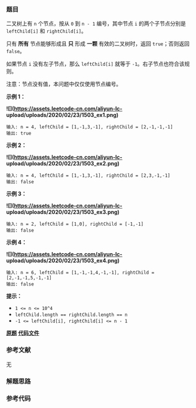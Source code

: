 ### 题目
二叉树上有 `n` 个节点，按从 `0` 到 `n - 1` 编号，其中节点 `i` 的两个子节点分别是 `leftChild[i]` 和
`rightChild[i]`。

只有 **所有** 节点能够形成且 **只** 形成 **一颗**  有效的二叉树时，返回 `true`；否则返回 `false`。

如果节点 `i` 没有左子节点，那么 `leftChild[i]` 就等于 `-1`。右子节点也符合该规则。

注意：节点没有值，本问题中仅仅使用节点编号。



**示例 1：**

**![](https://assets.leetcode-cn.com/aliyun-lc-
upload/uploads/2020/02/23/1503_ex1.png)**

    
    
    输入: n = 4, leftChild = [1,-1,3,-1], rightChild = [2,-1,-1,-1]
    输出: true
    

**示例 2：**

**![](https://assets.leetcode-cn.com/aliyun-lc-
upload/uploads/2020/02/23/1503_ex2.png)**

    
    
    输入: n = 4, leftChild = [1,-1,3,-1], rightChild = [2,3,-1,-1]
    输出: false
    

**示例 3：**

**![](https://assets.leetcode-cn.com/aliyun-lc-
upload/uploads/2020/02/23/1503_ex3.png)**

    
    
    输入: n = 2, leftChild = [1,0], rightChild = [-1,-1]
    输出: false
    

**示例 4：**

**![](https://assets.leetcode-cn.com/aliyun-lc-
upload/uploads/2020/02/23/1503_ex4.png)**

    
    
    输入: n = 6, leftChild = [1,-1,-1,4,-1,-1], rightChild = [2,-1,-1,5,-1,-1]
    输出: false
    



**提示：**

  * `1 <= n <= 10^4`
  * `leftChild.length == rightChild.length == n`
  * `-1 <= leftChild[i], rightChild[i] <= n - 1`

 **[原题](https://leetcode-cn.com/problems/validate-binary-tree-nodes/)**    **[代码文件]()**


### 参考文献
无

### 解题思路




### 参考代码

```go


```




